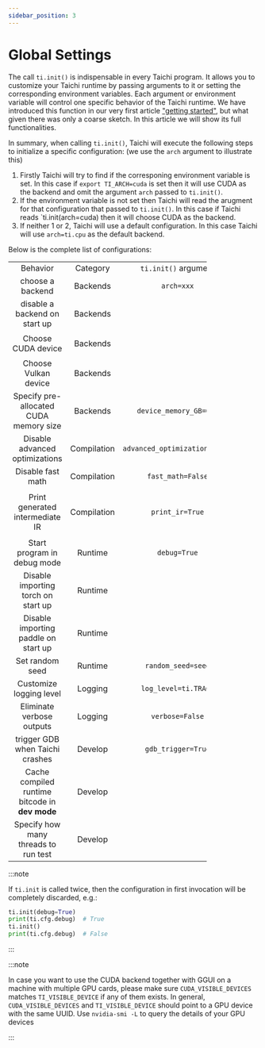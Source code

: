 ```yaml
---
sidebar_position: 3
---
```


# Global Settings


The call `ti.init()` is indispensable in every Taichi program. It allows you to customize your Taichi runtime by passing arguments to it or setting the corresponding environment variables. Each argument or environment variable will control one specific behavior of the Taichi runtime. We have introduced this function in our very first article ["getting started"](../get-started/index.md), but what given there was only a coarse sketch. In this article we will show its full functionalities.

In summary, when calling `ti.init()`, Taichi will execute the following steps to initialize a specific configuration: (we use the `arch` argument to illustrate this)

1. Firstly Taichi will try to find if the corresponing environment variable is set. In this case if `export TI_ARCH=cuda` is set then it will use CUDA as the backend and omit the argument `arch` passed to `ti.init()`.
2. If the environment variable is not set then Taichi will read the arugment for that configuration that passed to `ti.init()`. In this case if Taichi reads `ti.init(arch=cuda) then it will choose CUDA as the backend.
3. If neither 1 or 2, Taichi will use a default configuration. In this case Taichi will use `arch=ti.cpu` as the default backend.


Below is the complete list of configurations:

<div style="width:400px">

|    |     |     |     |     |
|:---:|:---:|:---:|:---:|:---:|
| Behavior | Category    | `ti.init()` argument  | Environment variable    | Note |
|choose a backend |  Backends   |  `arch=xxx`   | `export TI_ARCH=xxx`    |  e.g. `export TI_ARCH=cuda`   |
| disable a backend on start up   |  Backends  |     |  `export TI_ENABLE_xxx=0`   |  e.g.  `export TI_ENABLE_opengl=0`  |
|  Choose CUDA device |   Backends   |     | `export CUDA_VISIBLE_DEVICES=[gpuid]`   |   |
| Choose Vulkan device   |   Backends   |     |   `export TI_VISIBLE_DEVICE=[gpuid]`  |     |
| Specify pre-allocated CUDA memory size | Backends     |  `device_memory_GB=0.5`   |     |     |
| Disable advanced optimizations    |  Compilation   |  `advanced_optimization=False`   |     | This is for saing compile time and possible errors    |
| Disable fast math    |  Compilation   | `fast_math=False`   |     |  For preventing possible undefined math behavior   |
| Print generated intermediate IR    |  Compilation   | `print_ir=True`    |     | Compiled kernels are [cached by default](https://docs.taichi-lang.org/docs/performance#offline-cache). To force compilation and IR emission, use `ti.init(print_ir=True, offline_cache=False)`    |
| Start program in debug mode    | Runtime    |  `debug=True`   | `export TI_DEBUG=1`    | An equivalent way is to call your script via `ti debug your_script.py`  |
| Disable importing torch on start up    | Runtime    |     |  `export TI_ENABLE_TORCH=0`   |     |
| Disable importing paddle on start up    | Runtime    |     |   `export TI_ENABLE_PADDLE=0`  |     |
|Set random seed | Runtime    | `random_seed=seed`    |     | `seed` is an integer |
| Customize logging level    | Logging    |  `log_level=ti.TRACE`   | `export TI_LOG_LEVEL=trace`    | Equivalent to `ti.set_logging_level(ti.TRACE)`    |
| Eliminate verbose outputs    | Logging    | `verbose=False`    |     |     |
|trigger GDB when Taichi crashes    |  Develop   | `gdb_trigger=True`     |       |       |
|Cache compiled runtime bitcode in **dev mode** |  Develop   |      |   `export TI_CACHE_RUNTIME_BITCODE=1`    |   To save start up time      |
| Specify how many threads to run test    |  Develop   |      |   `export TI_TEST_THREADS=4`    |  Equivalent to  `python tests/run_tests.py -t4`   |

</div>


:::note

If `ti.init` is called twice, then the configuration in first invocation
will be completely discarded, e.g.:

```python {1,3}
ti.init(debug=True)
print(ti.cfg.debug)  # True
ti.init()
print(ti.cfg.debug)  # False
```

:::


:::note

In case you want to use the CUDA backend together with GGUI on a machine with multiple GPU cards, please make sure `CUDA_VISIBLE_DEVICES` matches `TI_VISIBLE_DEVICE` if any of them exists. In general, `CUDA_VISIBLE_DEVICES` and `TI_VISIBLE_DEVICE` should point to a GPU device with the same UUID. Use `nvidia-smi -L` to query the details of your GPU devices

:::
